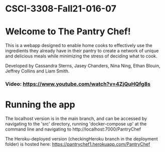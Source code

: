 # CSCI-3308-Fall21-016-07

# Welcome to The Pantry Chef!
This is a webapp designed to enable home cooks to effectively use the ingredients they already have in their pantry to create a network of unique and delicious meals while minimizing the stress of deciding what to cook.

Developed by Cassandra Sterns, Jasey Chanders, Nina Ning, Ethan Blouin, Jeffrey Collins and Liam Smith.

### Video: https://www.youtube.com/watch?v=4ZjQuHQfg8s

# Running the app
The localhost version is in the main branch, and can be accessed by navigating to the 'src' directory, running 'docker-compose up' at the command line and navigating to http://localhost:7000/PantryChef

The Heroku-deployed version (checkingHeroku branch in the deployment folder) is hosted here: https://pantrychef1.herokuapp.com/PantryChef
